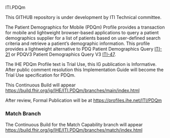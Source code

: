 ITI.PDQm

This GITHUB repository is under development by ITI Technical committee.

The Patient Demographics for Mobile (PDQm) Profile provides a transaction for mobile and lightweight browser-based applications to query a patient demographics supplier for a list of patients based on user-defined search criteria and retrieve a patient’s demographic information. This profile provides a lightweight alternative to PDQ Patient Demographics Query [ITI-21](https://profiles.ihe.net/ITI/TF/Volume2/ITI-21.html) or PDQV3 Patient Demographics Query V3 [ITI-47](https://profiles.ihe.net/ITI/TF/Volume2/ITI-47.html).

The IHE PDQm Profile text is Trial Use, this IG publication is Informative. After public comment resolution this Implementation Guide will become the Trial Use specification for PDQm.

This Continuous Build will appear https://build.fhir.org/ig/IHE/ITI.PDQm/branches/main/index.html

After review, Formal Publication will be at https://profiles.ihe.net/ITI/PDQm

### Match Branch

The Continuous Build for the Match Capability branch will appear https://build.fhir.org/ig/IHE/ITI.PDQm/branches/match/index.html
